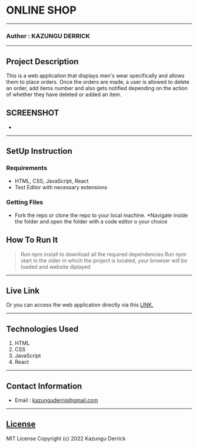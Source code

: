 # ONLINE  SHOP

---

### Author : KAZUNGU DERRICK

---

## Project Description

This is a web application that displays men's wear specifically and allows them to place orders. Once the orders are made, a user is allowed to delete an order, add items number and also gets notified depending on the action of whether they have deleted or added an item.

## SCREENSHOT




-

---

## SetUp Instruction

### Requirements

- HTML, CSS, JavaScript, React
- Text Editor with necessary extensions

### Getting Files

- Fork the repo or clone the repo to your local machine.
  \*Navigate inside the folder and open the folder with a code editor o your choice

## How To Run It

> Run npm install to download all the required dependencies
> Run npm start in the older in which the project is located, your browser will be loaded and website diplayed

---

## Live Link

Or you can access the web application directly via this [LINK.]()

---

## Technologies Used

1. HTML
2. CSS
3. JavaScript
4. React

---

## Contact Information

- Email : kazunguderriq@gmail.com

---

## [License](LICENSE)

MIT License
Copyright (c) 2022 Kazungu Derrick
